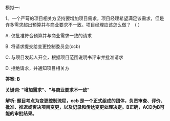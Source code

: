 模拟一:

1、一个严苛的项目相关方坚持要增加项目需求，项目经理希望满足该需求，但是许多需求超出预算并与商业要求不一致。项目经理应该怎么做？ （ ）

A. 仅批准符合预算并与商业需求一致的请求

B. 将请求提交给变更控制委员会\(ccb\)

C. 与项目发起人开会，根据项目范围说明书评审并批准请求

D. 拒绝请求，并通知项目相关方

**答案: B**

**关键词:  "增加需求"、"与商业要求不一致"**

**解析: 题目考点为变更控制流程，ccb 是一个正式组成的团体，负责审查、评价、批准、推迟或否决项目变更，以及记录和传达变更处理决定。B正确，ACD为B可能的审批结果。**

